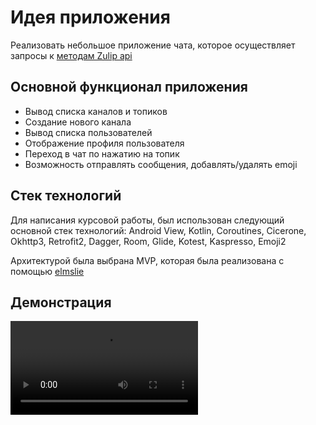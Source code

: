 # Идея приложения

Реализовать небольшое приложение чата, которое осуществляет запросы к [методам Zulip api](https://zulip.com/api)

## Основной функционал приложения

- Вывод списка каналов и топиков
- Создание нового канала
- Вывод списка пользователей
- Отображение профиля пользователя
- Переход в чат по нажатию на топик
- Возможность отправлять сообщения, добавлять/удалять emoji

## Стек технологий

Для написания курсовой работы, был использован следующий основной стек технологий:
Android View, Kotlin, Coroutines, Cicerone, Okhttp3, Retrofit2, Dagger, Room, Glide, Kotest, Kaspresso, Emoji2

Архитектурой была выбрана MVP, которая была реализована с помощью [elmslie](https://github.com/vivid-money/elmslie)

## Демонстрация

![](readme_file/demo.MOV)